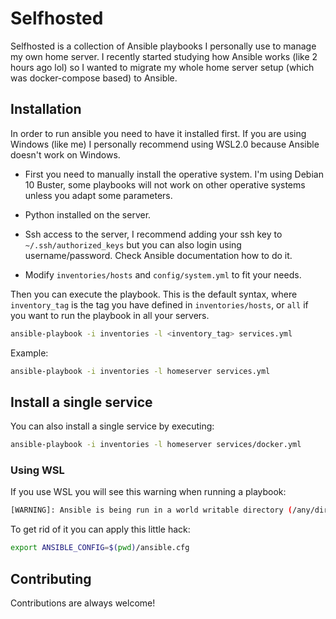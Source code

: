# Selfhosted

Selfhosted is a collection of Ansible playbooks I personally use to manage my own home server. I recently started studying how Ansible works (like 2 hours ago lol) so I wanted to migrate my whole home server setup (which was docker-compose based) to Ansible.

## Installation

In order to run ansible you need to have it installed first. If you are using Windows (like me) I personally recommend using WSL2.0 because Ansible doesn't work on Windows.

- First you need to manually install the operative system. I'm using Debian 10 Buster, some playbooks will not work on other operative systems unless you adapt some parameters.

- Python installed on the server.

- Ssh access to the server, I recommend adding your ssh key to `~/.ssh/authorized_keys` but you can also login using username/password. Check Ansible documentation how to do it.

- Modify `inventories/hosts` and `config/system.yml` to fit your needs.

Then you can execute the playbook. This is the default syntax, where `inventory_tag` is the tag you have defined in `inventories/hosts`, or `all` if you want to run the playbook in all your servers.

```bash
ansible-playbook -i inventories -l <inventory_tag> services.yml
```

Example:

```bash
ansible-playbook -i inventories -l homeserver services.yml
```

## Install a single service

You can also install a single service by executing:

```bash
ansible-playbook -i inventories -l homeserver services/docker.yml
```

### Using WSL

If you use WSL you will see this warning when running a playbook:

```bash
[WARNING]: Ansible is being run in a world writable directory (/any/directory), ignoring it as an ansible.cfg source. For more information see https://docs.ansible.com/ansible/devel/reference_appendices/config.html#cfg-in-world-writable-dir
```

To get rid of it you can apply this little hack:

```bash
export ANSIBLE_CONFIG=$(pwd)/ansible.cfg
```

## Contributing

Contributions are always welcome!
